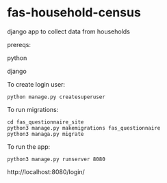 # fas-household-census
django app to collect data from households

prereqs:

python

django

To create login user:
```
python manage.py createsuperuser
```
To run migrations:
```
cd fas_questionnaire_site
python3 manage.py makemigrations fas_questionnaire
python3 managa.py migrate 
```

To run the app: 
```
python3 manage.py runserver 8080
```

http://localhost:8080/login/
